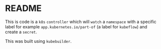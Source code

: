 # README

This is code is a `k8s` `controller` which will `watch` a `namespace` with a specific label for example `app.kubernetes.io/part-of` (a label for `kubeflow`) and create a `secret`.

This was built using `kubebuilder`.
